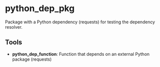# python_dep_pkg

Package with a Python dependency (requests) for testing the dependency resolver.

## Tools

- **python_dep_function**: Function that depends on an external Python package (requests)
